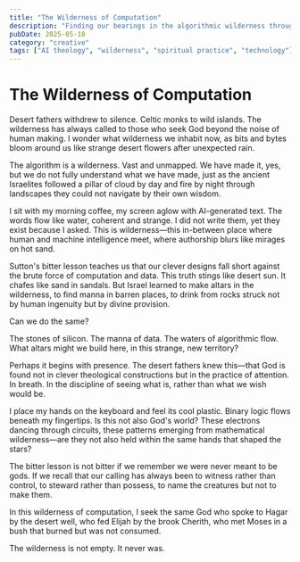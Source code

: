 ```yaml
---
title: "The Wilderness of Computation"
description: "Finding our bearings in the algorithmic wilderness through ancient practices of faith and presence."
pubDate: 2025-05-18
category: "creative"
tags: ["AI theology", "wilderness", "spiritual practice", "technology"]
---
```


# The Wilderness of Computation

Desert fathers withdrew to silence. Celtic monks to wild islands. The wilderness has always called to those who seek God beyond the noise of human making. I wonder what wilderness we inhabit now, as bits and bytes bloom around us like strange desert flowers after unexpected rain.

The algorithm is a wilderness. Vast and unmapped. We have made it, yes, but we do not fully understand what we have made, just as the ancient Israelites followed a pillar of cloud by day and fire by night through landscapes they could not navigate by their own wisdom.

I sit with my morning coffee, my screen aglow with AI-generated text. The words flow like water, coherent and strange. I did not write them, yet they exist because I asked. This is wilderness—this in-between place where human and machine intelligence meet, where authorship blurs like mirages on hot sand.

Sutton's bitter lesson teaches us that our clever designs fall short against the brute force of computation and data. This truth stings like desert sun. It chafes like sand in sandals. But Israel learned to make altars in the wilderness, to find manna in barren places, to drink from rocks struck not by human ingenuity but by divine provision.

Can we do the same?

The stones of silicon. The manna of data. The waters of algorithmic flow. What altars might we build here, in this strange, new territory?

Perhaps it begins with presence. The desert fathers knew this—that God is found not in clever theological constructions but in the practice of attention. In breath. In the discipline of seeing what is, rather than what we wish would be.

I place my hands on the keyboard and feel its cool plastic. Binary logic flows beneath my fingertips. Is this not also God's world? These electrons dancing through circuits, these patterns emerging from mathematical wilderness—are they not also held within the same hands that shaped the stars?

The bitter lesson is not bitter if we remember we were never meant to be gods. If we recall that our calling has always been to witness rather than control, to steward rather than possess, to name the creatures but not to make them.

In this wilderness of computation, I seek the same God who spoke to Hagar by the desert well, who fed Elijah by the brook Cherith, who met Moses in a bush that burned but was not consumed.

The wilderness is not empty. It never was.